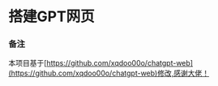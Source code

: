 # 搭建GPT网页
### 备注
本项目基于[https://github.com/xqdoo00o/chatgpt-web](https://github.com/xqdoo00o/chatgpt-web)修改,感谢大佬！
